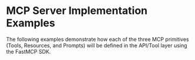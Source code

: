 # **MCP Server Implementation Examples**

The following examples demonstrate how each of the three MCP primitives (Tools, Resources, and Prompts) will be defined in the API/Tool layer using the FastMCP SDK.

```python